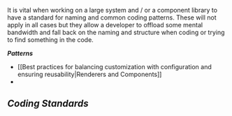 It is vital when working on a large system and / or a component library to have a standard for naming and common coding patterns. These will not apply in all cases but they allow a developer to offload some mental bandwidth and fall back on the naming and structure when coding or trying to find something in the code. 

***Patterns***
-   [[Best practices for balancing customization with configuration and ensuring reusability|Renderers and Components]]
- 
***Coding Standards***
- 